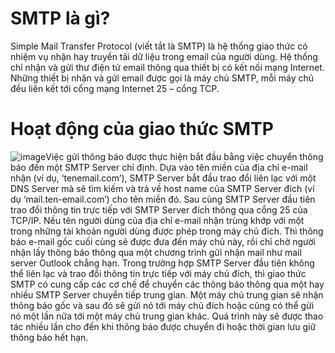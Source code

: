 # SMTP là gì?

Simple Mail Transfer Protocol (viết tắt là SMTP) là hệ thống giao thức có nhiệm vụ nhận hay truyền tải dữ liệu trong email của người dùng. Hệ thống chỉ nhận và gửi thư điện tử email thông qua thiết bị có kết nối mạng Internet. Những thiết bị nhận và gửi email được gọi là máy chủ SMTP, mỗi máy chủ đều liên kết tới cổng mạng Internet 25 – cổng TCP.

# Hoạt động của giao thức SMTP

![image](https://user-images.githubusercontent.com/55913475/157623924-9117ad9a-194a-4c7e-800c-dac499827d34.jpg)Việc gửi thông báo được thực hiện bắt đầu bằng việc chuyển thông báo đến một SMTP Server chỉ định. Dựa vào tên miền của địa chỉ e-mail nhận (ví dụ, ‘tenemail.com’), SMTP Server bắt đầu trao đổi liên lạc với một DNS Server mà sẽ tìm kiếm và trả về host name của SMTP Server đích (ví dụ ‘mail.ten-email.com’) cho tên miền đó. Sau cùng SMTP Server đầu tiên trao đổi thông tin trực tiếp với SMTP Server đích thông qua cổng 25 của TCP/IP. Nếu tên người dùng của địa chỉ e-mail nhận trùng khớp với một trong những tài khoản người dùng được phép trong máy chủ đích. Thì thông báo e-mail gốc cuối cùng sẽ được đưa đến máy chủ này, rồi chỉ chờ người nhận lấy thông báo thông qua một chương trình gửi nhận mail như mail server Outlook chẳng hạn. Trong trường hợp SMTP Server đầu tiên không thể liên lạc và trao đổi thông tin trực tiếp với máy chủ đích, thì giao thức SMTP có cung cấp các cơ chế để chuyển các thông báo thông qua một hay nhiều SMTP Server chuyển tiếp trung gian. Một máy chủ trung gian sẽ nhận thông báo gốc và sau đó sẽ gửi nó tới máy chủ đích hoặc cũng có thể gửi nó một lần nữa tới một máy chủ trung gian khác. Quá trình này sẽ được thao tác nhiều lần cho đến khi thông báo được chuyển đi hoặc thời gian lưu giữ thông báo hết hạn.
